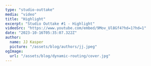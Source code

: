 ```yaml
---
type: "studio-outtake"
media: "video"
title: "Highlight"
excerpt: "Studio Outtake #1 - Highlight"
videoSrc: "https://www.youtube.com/embed/9Mov_Ul8Gf4?hd=1?hd=1"
date: "2023-10-16T05:35:07.322Z"
author:
  name: JJ Kasper
  picture: "/assets/blog/authors/jj.jpeg"
ogImage:
  url: "/assets/blog/dynamic-routing/cover.jpg"
---
```

